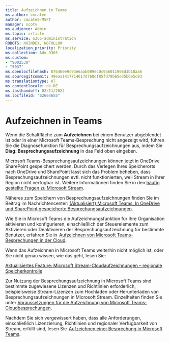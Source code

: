 ```yaml
---
title: Aufzeichnen in Teams
ms.author: cmcatee
author: cmcatee-MSFT
manager: scotv
ms.audience: Admin
ms.topic: article
ms.service: o365-administration
ROBOTS: NOINDEX, NOFOLLOW
localization_priority: Priority
ms.collection: Adm_O365
ms.custom:
- "9002530"
- "5037"
ms.openlocfilehash: 876460e9c93e6aab089ec0c9a6011906d1b18aa6
ms.sourcegitcommit: 49eaa1417714617d768df85fd79b65e35b6e5c83
ms.translationtype: HT
ms.contentlocale: de-DE
ms.lasthandoff: 02/11/2022
ms.locfileid: "62664655"
---
```

# <a name="recording-in-teams"></a>Aufzeichnen in Teams

Wenn die Schaltfläche zum **Aufzeichnen** bei einem Benutzer abgeblendet ist oder in einer Microsoft Teams-Besprechung nicht angezeigt wird, führen Sie die Diagnosefunktion für Besprechungsaufzeichnungen aus, indem Sie **Diag: Besprechungsaufzeichnung** in das Feld oben eingeben. 

Microsoft Teams-Besprechungsaufzeichnungen können jetzt in OneDrive SharePoint gespeichert werden. Durch das Verlegen Ihres Speicherorts nach OneDrive und SharePoint lässt sich das Problem beheben, dass Besprechungsaufzeichnungen evtl. nicht funktionierten, weil Stream in Ihrer Region nicht verfügbar ist. Weitere Informationen finden Sie in den [häufig gestellte Fragen zu Microsoft Stream](https://docs.microsoft.com/stream/faq#which-regions-does-microsoft-stream-host-my-data-in).

Näheres zum Speichern von Besprechungsaufzeichnungen finden Sie im Beitrag im Nachrichtencenter: [(Aktualisiert) Microsoft Teams: In OneDrive und SharePoint gespeicherte Besprechungsaufzeichnungen](https://portal.microsoft.com/Adminportal/Home?ref=MessageCenter&id=MC222640).

Wie Sie in Microsoft Teams die Aufzeichnungsfunktion für Ihre Organisation aktivieren und konfigurieren, einschließlich der Steuerelemente zum Aktivieren oder Deaktivieren der Besprechungsaufzeichnung für bestimmte Benutzer, erfahren Sie in  [Aufzeichnen von Microsoft Teams-Besprechungen in der Cloud](https://docs.microsoft.com/microsoftteams/cloud-recording). 

Wenn das Aufzeichnen in Microsoft Teams weiterhin nicht möglich ist, oder Sie nicht genau wissen, wie das geht, lesen Sie: 

[Aktualisiertes Feature: Microsoft Stream-Cloudaufzeichnungen – regionale Speicherkontrolle](https://admin.microsoft.com/AdminPortal/Home#/MessageCenter?id=MC214327)

Zur Nutzung der Besprechungsaufzeichnung in Microsoft Teams sind bestimmte zugewiesene Lizenzen und Richtlinien erforderlich, beispielsweise Stream-Lizenzen zum Hochladen oder Herunterladen von Besprechungsaufzeichnungen in Microsoft Stream. Einzelheiten finden Sie unter [Voraussetzungen für die Aufzeichnung von Microsoft Teams-Cloudbesprechungen](https://docs.microsoft.com/microsoftteams/cloud-recording#prerequisites-for-teams-cloud-meeting-recording).

Nachdem Sie sich vergewissert haben, dass alle Anforderungen, einschließlich Lizenzierung, Richtlinien und regionaler Verfügbarkeit von Stream, erfüllt sind, lesen Sie  [Aufzeichnen einer Besprechung in Microsoft Teams](https://support.office.com/article/34dfbe7f-b07d-4a27-b4c6-de62f1348c24). 